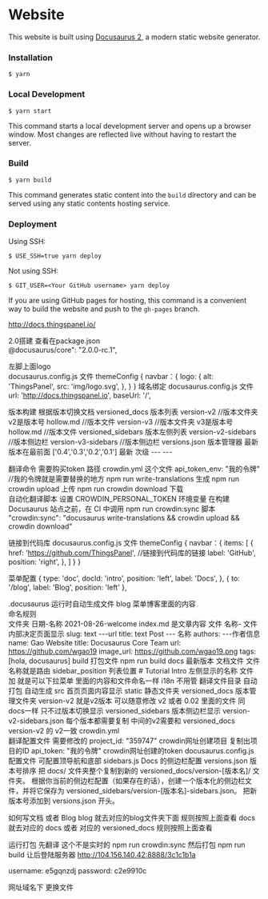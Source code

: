 # Website

This website is built using [Docusaurus 2](https://docusaurus.io/), a modern static website generator.

### Installation

```
$ yarn
```

### Local Development

```
$ yarn start
```

This command starts a local development server and opens up a browser window. Most changes are reflected live without having to restart the server.

### Build

```
$ yarn build
```

This command generates static content into the `build` directory and can be served using any static contents hosting service.

### Deployment

Using SSH:

```
$ USE_SSH=true yarn deploy
```

Not using SSH:

```
$ GIT_USER=<Your GitHub username> yarn deploy
```

If you are using GitHub pages for hosting, this command is a convenient way to build the website and push to the `gh-pages` branch.

http://docs.thingspanel.io/

2.0搭建  查看在package.json  
    @docusaurus/core": "2.0.0-rc.1",

左脚上面logo  
  docusaurus.config.js 文件
    themeConfig {
      navbar：{
         logo: {
          alt: 'ThingsPanel',
          src: 'img/logo.svg',
        },
      }
    }
域名绑定 
   docusaurus.config.js 文件
      url: 'http://docs.thingspanel.io',
      baseUrl: '/',


版本构建  根据版本切换文档
versioned_docs 版本列表
  version-v2  //版本文件夹 v2是版本号
    hollow.md  //版本文件
  version-v3  //版本文件夹 v3是版本号
    hollow.md  //版本文件
versioned_sidebars 版本左侧列表
  version-v2-sidebars  //版本侧边栏
  version-v3-sidebars  //版本侧边栏
versions.json   版本管理器  最新版本在最前面 ['0.4','0.3','0.2','0.1']
                                            最新   次级  ---    ---

翻译命令 需要购买token 路径  crowdin.yml 这个文件 
  api_token_env: "我的令牌"   //我的令牌就是需要替换的地方
  npm run write-translations 生成 npm run crowdin upload 上传  npm run crowdin download 下载  
自动化翻译脚本   设置 CROWDIN_PERSONAL_TOKEN 环境变量
在构建 Docusaurus 站点之前，在 CI 中调用 npm run crowdin:sync 脚本
  "crowdin:sync": "docusaurus write-translations && crowdin upload && crowdin download"

链接到代码库
    docusaurus.config.js 文件
    themeConfig {
      navbar：{
         items: [
          {
            href: 'https://github.com/ThingsPanel', //链接到代码库的链接
            label: 'GitHub',
            position: 'right',
          },
         ]
      }
    }

菜单配置
     {
      type: 'doc',
      docId: 'intro',
      position: 'left',
      label: 'Docs',
    },
    { to: '/blog', label: 'Blog', position: 'left' },



<!-- 目录项目说明 -->
.docusaurus  运行时自动生成文件
blog 菜单博客里面的内容  
  命名规则  
    文件夹
      日期-名称  2021-08-26-welcome
          index.md 是文章内容
    文件
      名称-
      文件内部决定页面显示 
      slug: text   ---url 
      title: text Post  --- 名称
      authors:  ---作者信息
        name: Gao Website
        title: Docusaurus Core Team 
        url: https://github.com/wgao19
        image_url: https://github.com/wgao19.png
      tags: [hola, docusaurus]
build
  打包文件  npm run build
docs  最新版本
  文档文件
    文件名称就是路由
      sidebar_position 列表位置
      # Tutorial Intro 左侧显示的名称
    文件加 就是可以下拉菜单
      里面的内容和文件命名一样
i18n 不用管 
  翻译文件目录  自动打包 自动生成 
src 
  首页页面内容显示
static 
  静态文件夹
versioned_docs
  版本管理文件夹
    version-v2 就是v2版本 可以随意修改 v2 或者 0.02
    里面的文件 同docs一样 只不过版本切换显示
versioned_sidebars
  版本侧边栏显示
    version-v2-sidebars.json   每个版本都需要复制 
    中间的v2需要和 versioned_docs version-v2 的 v2一致
crowdin.yml  
  翻译配置文件 需要修改的
    project_id: "359747"  crowdin网址创建项目  复制出项目的ID
    api_token: "我的令牌" crowdin网址创建的token 
docusaurus.config.js
  配置文件 可配置顶导航和底部
sidebars.js
  Docs 的侧边栏配置
versions.json
  版本号排序 
  把 docs/ 文件夹整个复制到新的 versioned_docs/version-[版本名]/ 文件夹。
  根据你当前的侧边栏配置（如果存在的话），创建一个版本化的侧边栏文件，并将它保存为 versioned_sidebars/version-[版本名]-sidebars.json。
  把新版本号添加到 versions.json 开头。



如何写文档 或者 Blog
blog 就去对应的blog文件夹下面  规则按照上面查看
docs 就去对应的 docs 或者 对应的 versioned_docs  规则按照上面查看


运行打包 先翻译 这个不是实时的  npm run crowdin:sync
然后打包 npm run build 
让后登陆服务器
http://104.156.140.42:8888/3c1c1b1a

username: e5gqnzdj
password: c2e9910c

网址域名下 更换文件